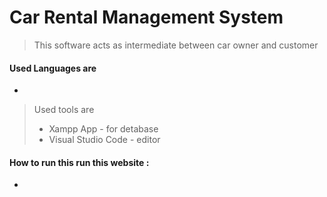 # Car Rental Management System

> This  software acts as intermediate between car owner and customer


#### Used Languages are 
* 


> Used tools are 
> * Xampp App          - for detabase
> * Visual Studio Code  - editor

#### How to run this run this website :

*
